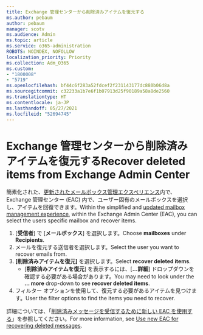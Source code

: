 ```yaml
---
title: Exchange 管理センターから削除済みアイテムを復元する
ms.author: pebaum
author: pebaum
manager: scotv
ms.audience: Admin
ms.topic: article
ms.service: o365-administration
ROBOTS: NOINDEX, NOFOLLOW
localization_priority: Priority
ms.collection: Adm_O365
ms.custom:
- "1800008"
- "5719"
ms.openlocfilehash: bf44c6f283a52fdcef2f231143177dc880b06d8a
ms.sourcegitcommit: c32233a1b7e6f1b07913d25f90189a58a8de2560
ms.translationtype: HT
ms.contentlocale: ja-JP
ms.lasthandoff: 05/27/2021
ms.locfileid: "52694745"
---
```

# <a name="recover-deleted-items-from-exchange-admin-center"></a><span data-ttu-id="9f1f6-102">Exchange 管理センターから削除済みアイテムを復元する</span><span class="sxs-lookup"><span data-stu-id="9f1f6-102">Recover deleted items from Exchange Admin Center</span></span>

<span data-ttu-id="9f1f6-103">簡素化された、[更新されたメールボックス管理エクスペリエンス](https://admin.exchange.microsoft.com/#/mailboxes)内で、Exchange 管理センター (EAC) 内で、ユーザー固有のメールボックスを選択し、アイテムを回復できます。</span><span class="sxs-lookup"><span data-stu-id="9f1f6-103">Within the simplified and [updated mailbox management experience](https://admin.exchange.microsoft.com/#/mailboxes), within the Exchange Admin Center (EAC), you can select the users specific mailbox and recover items.</span></span>

1. <span data-ttu-id="9f1f6-104">[**受信者**] で [**メールボックス**] を選択します。</span><span class="sxs-lookup"><span data-stu-id="9f1f6-104">Choose **mailboxes** under **Recipients**.</span></span>
2. <span data-ttu-id="9f1f6-105">メールを復元する送信者を選択します。</span><span class="sxs-lookup"><span data-stu-id="9f1f6-105">Select the user you want to recover emails from.</span></span>
3. <span data-ttu-id="9f1f6-106">**[削除済みアイテムを復元]** を選択します。</span><span class="sxs-lookup"><span data-stu-id="9f1f6-106">Select **recover deleted items**.</span></span>
    - <span data-ttu-id="9f1f6-107">[**削除済みアイテムを復元**] を表示するには、[**…詳細**] ドロップダウンを確認する必要がある場合があります。</span><span class="sxs-lookup"><span data-stu-id="9f1f6-107">You may need to look under the **… more** drop-down to see **recover deleted items**.</span></span>
4. <span data-ttu-id="9f1f6-108">フィルター オプションを使用して、復元する必要があるアイテムを見つけます。</span><span class="sxs-lookup"><span data-stu-id="9f1f6-108">User the filter options to find the items you need to recover.</span></span>

<span data-ttu-id="9f1f6-109">詳細については、「[削除済みメッセージを受信するために新しい EAC を使用する](/exchange/recipients-in-exchange-online/manage-user-mailboxes/recover-deleted-messages#use-new-eac-for-recovering-deleted-messages)」を参照してください。</span><span class="sxs-lookup"><span data-stu-id="9f1f6-109">For more information, see [Use new EAC for recovering deleted messages](/exchange/recipients-in-exchange-online/manage-user-mailboxes/recover-deleted-messages#use-new-eac-for-recovering-deleted-messages).</span></span>
